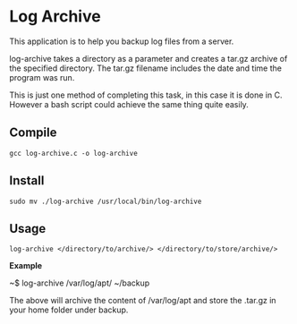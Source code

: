 # Log Archive
This application is to help you backup log files from a server.

log-archive takes a directory as a parameter and creates a tar.gz archive of the specified directory. 
The tar.gz filename includes the date and time the program was run.

This is just one method of completing this task, in this case it is done in C. However a bash script could achieve the same thing quite easily.
 
## Compile

```
gcc log-archive.c -o log-archive
```

## Install

```
sudo mv ./log-archive /usr/local/bin/log-archive
```
## Usage
```
log-archive </directory/to/archive/> </directory/to/store/archive/>
```
**Example**

~$ log-archive /var/log/apt/ ~/backup

The above will archive the content of /var/log/apt and store the .tar.gz in your home folder under backup.

